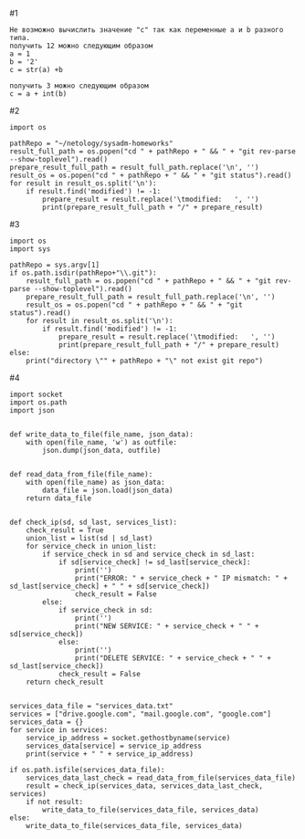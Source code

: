 #1

    Не возможно вычислить значение "c" так как переменные a и b разного типа. 
    получить 12 можно следующим образом
    a = 1
    b = '2'
    c = str(a) +b

    получить 3 можно следующим образом
    c = a + int(b)

#2
    
    import os

    pathRepo = "~/netology/sysadm-homeworks"
    result_full_path = os.popen("cd " + pathRepo + " && " + "git rev-parse --show-toplevel").read()
    prepare_result_full_path = result_full_path.replace('\n', '')
    result_os = os.popen("cd " + pathRepo + " && " + "git status").read()
    for result in result_os.split('\n'):
        if result.find('modified') != -1:
            prepare_result = result.replace('\tmodified:   ', '')
            print(prepare_result_full_path + "/" + prepare_result)

#3

    import os
    import sys
    
    pathRepo = sys.argv[1]
    if os.path.isdir(pathRepo+"\\.git"):
        result_full_path = os.popen("cd " + pathRepo + " && " + "git rev-parse --show-toplevel").read()
        prepare_result_full_path = result_full_path.replace('\n', '')
        result_os = os.popen("cd " + pathRepo + " && " + "git status").read()
        for result in result_os.split('\n'):
            if result.find('modified') != -1:
                prepare_result = result.replace('\tmodified:   ', '')
                print(prepare_result_full_path + "/" + prepare_result)
    else:
        print("directory \"" + pathRepo + "\" not exist git repo")

#4

    import socket
    import os.path
    import json
    
    
    def write_data_to_file(file_name, json_data):
        with open(file_name, 'w') as outfile:
            json.dump(json_data, outfile)
    
    
    def read_data_from_file(file_name):
        with open(file_name) as json_data:
            data_file = json.load(json_data)
        return data_file
    
    
    def check_ip(sd, sd_last, services_list):
        check_result = True
        union_list = list(sd | sd_last)
        for service_check in union_list:
            if service_check in sd and service_check in sd_last:
                if sd[service_check] != sd_last[service_check]:
                    print('')
                    print("ERROR: " + service_check + " IP mismatch: " + sd_last[service_check] + " " + sd[service_check])
                    check_result = False
            else:
                if service_check in sd:
                    print('')
                    print("NEW SERVICE: " + service_check + " " + sd[service_check])
                else:
                    print('')
                    print("DELETE SERVICE: " + service_check + " " + sd_last[service_check])
                check_result = False
        return check_result
    
    
    services_data_file = "services_data.txt"
    services = ["drive.google.com", "mail.google.com", "google.com"]
    services_data = {}
    for service in services:
        service_ip_address = socket.gethostbyname(service)
        services_data[service] = service_ip_address
        print(service + " " + service_ip_address)
    
    if os.path.isfile(services_data_file):
        services_data_last_check = read_data_from_file(services_data_file)
        result = check_ip(services_data, services_data_last_check, services)
        if not result:
            write_data_to_file(services_data_file, services_data)
    else:
        write_data_to_file(services_data_file, services_data)
    
    


